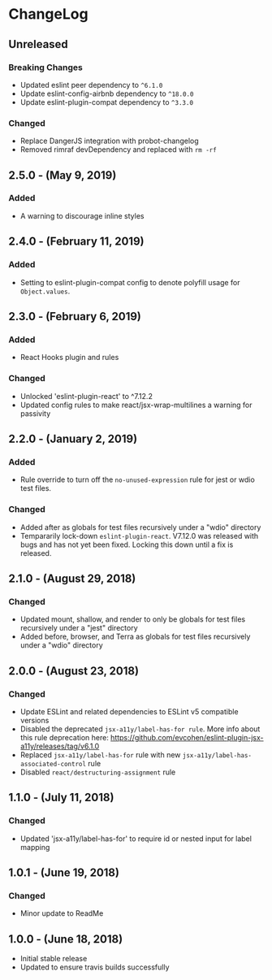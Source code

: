 ChangeLog
=========

Unreleased
-----------------
### Breaking Changes
* Updated eslint peer dependency to `^6.1.0`
* Update eslint-config-airbnb
dependency to `^18.0.0`
* Update eslint-plugin-compat dependency to `^3.3.0`

### Changed
* Replace DangerJS integration with probot-changelog
* Removed rimraf devDependency and replaced with `rm -rf`

2.5.0 - (May 9, 2019)
-----------------
### Added
* A warning to discourage inline styles

2.4.0 - (February 11, 2019)
-----------------
### Added
* Setting to eslint-plugin-compat config to denote polyfill usage for `Object.values`.

2.3.0 - (February 6, 2019)
-----------------
### Added
* React Hooks plugin and rules

### Changed
* Unlocked 'eslint-plugin-react' to ^7.12.2
* Updated config rules to make react/jsx-wrap-multilines a warning for passivity

2.2.0 - (January 2, 2019)
-----------------
### Added
* Rule override to turn off the `no-unused-expression` rule for jest or wdio test files.

### Changed
* Added after as globals for test files recursively under a "wdio" directory
* Tempararily lock-down `eslint-plugin-react`. V7.12.0 was released with bugs and has not yet been fixed. Locking this down until a fix is released.

2.1.0 - (August 29, 2018)
------------------
### Changed
* Updated mount, shallow, and render to only be globals for test files recursively under a "jest" directory
* Added before, browser, and Terra as globals for test files recursively under a "wdio" directory

2.0.0 - (August 23, 2018)
------------------
### Changed
* Update ESLint and related dependencies to ESLint v5 compatible versions
* Disabled the deprecated `jsx-a11y/label-has-for rule`. More info about this rule deprecation here: https://github.com/evcohen/eslint-plugin-jsx-a11y/releases/tag/v6.1.0
* Replaced `jsx-a11y/label-has-for` rule with new `jsx-a11y/label-has-associated-control` rule
* Disabled `react/destructuring-assignment` rule

1.1.0 - (July 11, 2018)
------------------
### Changed
* Updated 'jsx-a11y/label-has-for' to require id or nested input for label mapping

1.0.1 - (June 19, 2018)
------------------
### Changed
* Minor update to ReadMe

1.0.0 - (June 18, 2018)
------------------
* Initial stable release
* Updated to ensure travis builds successfully
